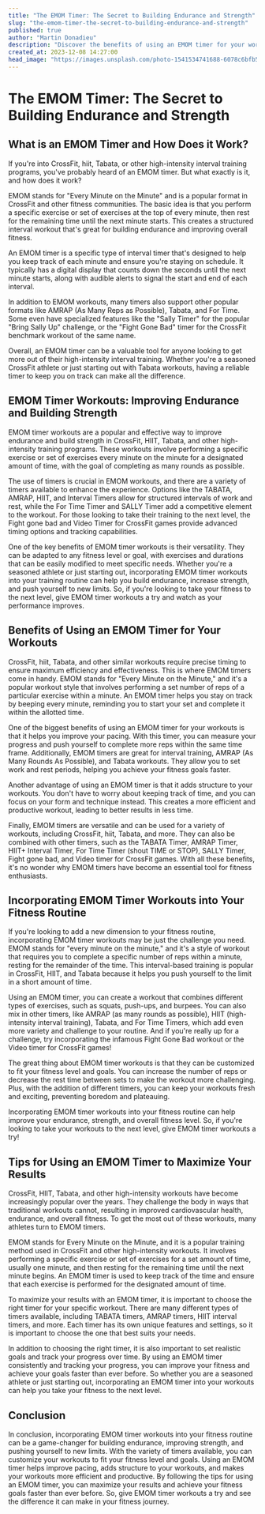 ```yaml
---
title: "The EMOM Timer: The Secret to Building Endurance and Strength"
slug: "the-emom-timer-the-secret-to-building-endurance-and-strength"
published: true
author: "Martin Donadieu"
description: "Discover the benefits of using an EMOM timer for your workouts, how to incorporate them into your fitness routine, and tips for maximizing results. Improve your endurance and strength with structured interval training."
created_at: 2023-12-08 14:27:00
head_image: "https://images.unsplash.com/photo-1541534741688-6078c6bfb5c5?ixlib=rb-4.0.3&q=80&fm=jpg&crop=entropy&cs=tinysrgb&w=1200"
---
```


# The EMOM Timer: The Secret to Building Endurance and Strength

## **What is an EMOM Timer and How Does it Work?**

If you're into CrossFit, hiit, Tabata, or other high-intensity interval training programs, you've probably heard of an EMOM timer. But what exactly is it, and how does it work?

EMOM stands for "Every Minute on the Minute" and is a popular format in CrossFit and other fitness communities. The basic idea is that you perform a specific exercise or set of exercises at the top of every minute, then rest for the remaining time until the next minute starts. This creates a structured interval workout that's great for building endurance and improving overall fitness.

An EMOM timer is a specific type of interval timer that's designed to help you keep track of each minute and ensure you're staying on schedule. It typically has a digital display that counts down the seconds until the next minute starts, along with audible alerts to signal the start and end of each interval.

In addition to EMOM workouts, many timers also support other popular formats like AMRAP (As Many Reps as Possible), Tabata, and For Time. Some even have specialized features like the "Sally Timer" for the popular "Bring Sally Up" challenge, or the "Fight Gone Bad" timer for the CrossFit benchmark workout of the same name.

Overall, an EMOM timer can be a valuable tool for anyone looking to get more out of their high-intensity interval training. Whether you're a seasoned CrossFit athlete or just starting out with Tabata workouts, having a reliable timer to keep you on track can make all the difference.

## **EMOM Timer Workouts: Improving Endurance and Building Strength**

EMOM timer workouts are a popular and effective way to improve endurance and build strength in CrossFit, HIIT, Tabata, and other high-intensity training programs. These workouts involve performing a specific exercise or set of exercises every minute on the minute for a designated amount of time, with the goal of completing as many rounds as possible. 

The use of timers is crucial in EMOM workouts, and there are a variety of timers available to enhance the experience. Options like the TABATA, AMRAP, HIIT, and Interval Timers allow for structured intervals of work and rest, while the For Time Timer and SALLY Timer add a competitive element to the workout. For those looking to take their training to the next level, the Fight gone bad and Video Timer for CrossFit games provide advanced timing options and tracking capabilities. 

One of the key benefits of EMOM timer workouts is their versatility. They can be adapted to any fitness level or goal, with exercises and durations that can be easily modified to meet specific needs. Whether you're a seasoned athlete or just starting out, incorporating EMOM timer workouts into your training routine can help you build endurance, increase strength, and push yourself to new limits. So, if you're looking to take your fitness to the next level, give EMOM timer workouts a try and watch as your performance improves.

## **Benefits of Using an EMOM Timer for Your Workouts**

CrossFit, hiit, Tabata, and other similar workouts require precise timing to ensure maximum efficiency and effectiveness. This is where EMOM timers come in handy. EMOM stands for "Every Minute on the Minute," and it's a popular workout style that involves performing a set number of reps of a particular exercise within a minute. An EMOM timer helps you stay on track by beeping every minute, reminding you to start your set and complete it within the allotted time.

One of the biggest benefits of using an EMOM timer for your workouts is that it helps you improve your pacing. With this timer, you can measure your progress and push yourself to complete more reps within the same time frame. Additionally, EMOM timers are great for interval training, AMRAP (As Many Rounds As Possible), and Tabata workouts. They allow you to set work and rest periods, helping you achieve your fitness goals faster.

Another advantage of using an EMOM timer is that it adds structure to your workouts. You don't have to worry about keeping track of time, and you can focus on your form and technique instead. This creates a more efficient and productive workout, leading to better results in less time.

Finally, EMOM timers are versatile and can be used for a variety of workouts, including CrossFit, hiit, Tabata, and more. They can also be combined with other timers, such as the TABATA Timer, AMRAP Timer, HIIT+ Interval Timer, For Time Timer (shout TIME or STOP), SALLY Timer, Fight gone bad, and Video timer for CrossFit games. With all these benefits, it's no wonder why EMOM timers have become an essential tool for fitness enthusiasts.

## **Incorporating EMOM Timer Workouts into Your Fitness Routine**

If you're looking to add a new dimension to your fitness routine, incorporating EMOM timer workouts may be just the challenge you need. EMOM stands for "every minute on the minute," and it's a style of workout that requires you to complete a specific number of reps within a minute, resting for the remainder of the time. This interval-based training is popular in CrossFit, HIIT, and Tabata because it helps you push yourself to the limit in a short amount of time.

Using an EMOM timer, you can create a workout that combines different types of exercises, such as squats, push-ups, and burpees. You can also mix in other timers, like AMRAP (as many rounds as possible), HIIT (high-intensity interval training), Tabata, and For Time Timers, which add even more variety and challenge to your routine. And if you're really up for a challenge, try incorporating the infamous Fight Gone Bad workout or the Video timer for CrossFit games!

The great thing about EMOM timer workouts is that they can be customized to fit your fitness level and goals. You can increase the number of reps or decrease the rest time between sets to make the workout more challenging. Plus, with the addition of different timers, you can keep your workouts fresh and exciting, preventing boredom and plateauing.

Incorporating EMOM timer workouts into your fitness routine can help improve your endurance, strength, and overall fitness level. So, if you're looking to take your workouts to the next level, give EMOM timer workouts a try!

## **Tips for Using an EMOM Timer to Maximize Your Results**

CrossFit, HIIT, Tabata, and other high-intensity workouts have become increasingly popular over the years. They challenge the body in ways that traditional workouts cannot, resulting in improved cardiovascular health, endurance, and overall fitness. To get the most out of these workouts, many athletes turn to EMOM timers.

EMOM stands for Every Minute on the Minute, and it is a popular training method used in CrossFit and other high-intensity workouts. It involves performing a specific exercise or set of exercises for a set amount of time, usually one minute, and then resting for the remaining time until the next minute begins. An EMOM timer is used to keep track of the time and ensure that each exercise is performed for the designated amount of time.

To maximize your results with an EMOM timer, it is important to choose the right timer for your specific workout. There are many different types of timers available, including TABATA timers, AMRAP timers, HIIT interval timers, and more. Each timer has its own unique features and settings, so it is important to choose the one that best suits your needs.

In addition to choosing the right timer, it is also important to set realistic goals and track your progress over time. By using an EMOM timer consistently and tracking your progress, you can improve your fitness and achieve your goals faster than ever before. So whether you are a seasoned athlete or just starting out, incorporating an EMOM timer into your workouts can help you take your fitness to the next level.

## **Conclusion**

In conclusion, incorporating EMOM timer workouts into your fitness routine can be a game-changer for building endurance, improving strength, and pushing yourself to new limits. With the variety of timers available, you can customize your workouts to fit your fitness level and goals. Using an EMOM timer helps improve pacing, adds structure to your workouts, and makes your workouts more efficient and productive. By following the tips for using an EMOM timer, you can maximize your results and achieve your fitness goals faster than ever before. So, give EMOM timer workouts a try and see the difference it can make in your fitness journey.